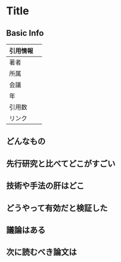 # Title
## Basic Info

| 引用情報 |      |
| ------- | --- |
| 著者    |      |
| 所属 |        |
| 会議 |        |
| 年 |          |
| 引用数 |       |
| リンク |       |

## どんなもの

## 先行研究と比べてどこがすごい

## 技術や手法の肝はどこ

## どうやって有効だと検証した

## 議論はある

## 次に読むべき論文は
